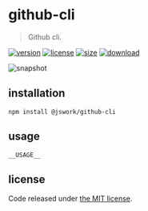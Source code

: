 # github-cli
> Github cli.

[![version][version-image]][version-url]
[![license][license-image]][license-url]
[![size][size-image]][size-url]
[![download][download-image]][download-url]

![snapshot](https://tva1.sinaimg.cn/large/008eGmZEgy1goa884s54jj313g06udgn.jpg)

## installation
```shell
npm install @jswork/github-cli
```

## usage
~~~
__USAGE__
~~~

## license
Code released under [the MIT license](https://github.com/afeiship/github-cli/blob/master/LICENSE.txt).

[version-image]: https://img.shields.io/npm/v/@jswork/github-cli
[version-url]: https://npmjs.org/package/@jswork/github-cli

[license-image]: https://img.shields.io/npm/l/@jswork/github-cli
[license-url]: https://github.com/afeiship/github-cli/blob/master/LICENSE.txt

[size-image]: https://img.shields.io/bundlephobia/minzip/@jswork/github-cli
[size-url]: https://github.com/afeiship/github-cli/blob/master/dist/github-cli.min.js

[download-image]: https://img.shields.io/npm/dm/@jswork/github-cli
[download-url]: https://www.npmjs.com/package/@jswork/github-cli
